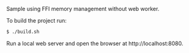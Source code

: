 Sample using FFI memory management without web worker.

To build the project run:

```bash
$ ./build.sh
```

Run a local web server and open the browser at http://localhost:8080.